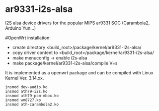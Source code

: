# ar9331-i2s-alsa
I2S alsa device drivers for the popular MIPS ar9331 SOC (Carambola2, Arduino Yun...)

#OpenWrt installation:
  * create directory <build_root>/package/kernel/ar9331-i2s-alsa/
  * copy driver content to <build_root>/package/kernel/ar9331-i2s-alsa/
  * make menuconfig -> enable i2s-alsa
  * make package/kernel/ar9331-i2s-alsa/compile V=s

It is implemented as a openwrt package and can be compiled with Linux Kernel Ver. 3.14.xx.

    insmod dev-audio.ko
    insmod ath79-i2s.ko
    insmod ath79-pcm-mbox.ko
    insmod wm8727.ko
    insmod ath-carambola2.ko

